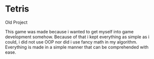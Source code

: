 # Tetris
Old Project

This game was made because i wanted to get myself into game development somehow.
Because of that i kept everything as simple as i could, i did not use OOP nor did i use fancy math in my algorithm.
Everything is made in a simple manner that can be comprehended with ease.

